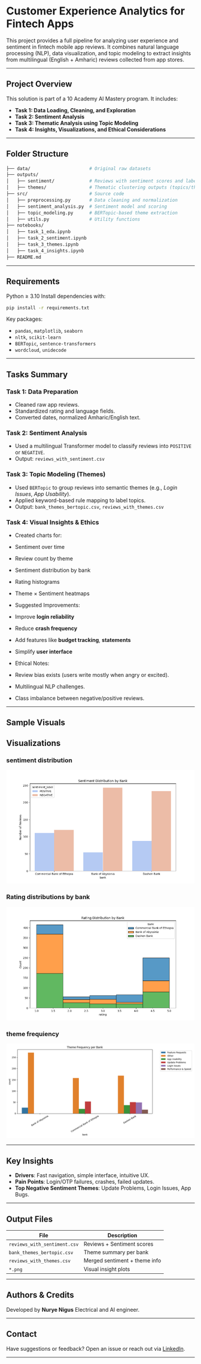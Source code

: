 
#  Customer Experience Analytics for Fintech Apps

This project provides a full pipeline for analyzing user experience and sentiment in fintech mobile app reviews. It combines natural language processing (NLP), data visualization, and topic modeling to extract insights from multilingual (English + Amharic) reviews collected from app stores.

---

## Project Overview

This solution is part of a 10 Academy AI Mastery program. It includes:

-  **Task 1: Data Loading, Cleaning, and Exploration**
-  **Task 2: Sentiment Analysis**
-  **Task 3: Thematic Analysis using Topic Modeling**
-  **Task 4: Insights, Visualizations, and Ethical Considerations**

---

##  Folder Structure

```bash
├── data/                      # Original raw datasets
├── outputs/
│   ├── sentiment/             # Reviews with sentiment scores and labels
│   ├── themes/                # Thematic clustering outputs (topics/themes)
├── src/                       # Source code
│   ├── preprocessing.py       # Data cleaning and normalization
│   ├── sentiment_analysis.py  # Sentiment model and scoring
│   ├── topic_modeling.py      # BERTopic-based theme extraction
│   ├── utils.py               # Utility functions
├── notebooks/
│   ├── task_1_eda.ipynb
│   ├── task_2_sentiment.ipynb
│   ├── task_3_themes.ipynb
│   ├── task_4_insights.ipynb
├── README.md
````

---

##  Requirements

Python ≥ 3.10
Install dependencies with:

```bash
pip install -r requirements.txt
```

Key packages:

* `pandas`, `matplotlib`, `seaborn`
* `nltk`, `scikit-learn`
* `BERTopic`, `sentence-transformers`
* `wordcloud`, `unidecode`

---

##  Tasks Summary

###  Task 1: Data Preparation

* Cleaned raw app reviews.
* Standardized rating and language fields.
* Converted dates, normalized Amharic/English text.

###  Task 2: Sentiment Analysis

* Used a multilingual Transformer model to classify reviews into `POSITIVE` or `NEGATIVE`.
* Output: `reviews_with_sentiment.csv`

###  Task 3: Topic Modeling (Themes)

* Used `BERTopic` to group reviews into semantic themes (e.g., *Login Issues*, *App Usability*).
* Applied keyword-based rule mapping to label topics.
* Output: `bank_themes_bertopic.csv`, `reviews_with_themes.csv`

###  Task 4: Visual Insights & Ethics

*  Created charts for:

  * Sentiment over time
  * Review count by theme
  * Sentiment distribution by bank
  * Rating histograms
  * Theme × Sentiment heatmaps

*  Suggested Improvements:

  * Improve **login reliability**
  * Reduce **crash frequency**
  * Add features like **budget tracking**, **statements**
  * Simplify **user interface**

*  Ethical Notes:

  * Review bias exists (users write mostly when angry or excited).
  * Multilingual NLP challenges.
  * Class imbalance between negative/positive reviews.

---

## Sample Visuals

## Visualizations

### sentiment distribution
![sentiment distribution](outputs/visuals/sentiment_distribution.png)

### Rating distributions by bank
![Rating distributions by bank](outputs/visuals/rating_distribution.png)

### theme frequiency 
![theme frequency](outputs/visuals/theme_frequency.png)


---

## Key Insights

* **Drivers**: Fast navigation, simple interface, intuitive UX.
* **Pain Points**: Login/OTP failures, crashes, failed updates.
* **Top Negative Sentiment Themes**: Update Problems, Login Issues, App Bugs.

---

## Output Files

| File                         | Description                   |
| ---------------------------- | ----------------------------- |
| `reviews_with_sentiment.csv` | Reviews + Sentiment scores    |
| `bank_themes_bertopic.csv`   | Theme summary per bank        |
| `reviews_with_themes.csv`    | Merged sentiment + theme info |
| `*.png`                      | Visual insight plots          |

---

## Authors & Credits

Developed by **Nurye Nigus** 
Electrical and AI engineer.

---

## Contact

Have suggestions or feedback?
Open an issue or reach out via [LinkedIn](https://www.linkedin.com/in/nryngs).

---

